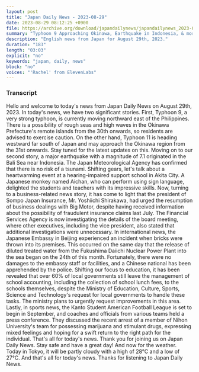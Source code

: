 ```yaml
---
layout: post
title: "Japan Daily News - 2023-08-29"
date: 2023-08-29 08:12:25 +0900
file: https://archive.org/download/japandailynews/japandailynews_2023-08-29.mp3
summary: "Typhoon 9 Approaching Okinawa, Earthquake in Indonesia, & more…"
description: "English news from Japan for August 29th, 2023."
duration: "183"
length: "03:03"
explicit: "no"
keywords: "japan, daily, news"
block: "no"
voices: "'Rachel' from ElevenLabs"
---
```


### Transcript

Hello and welcome to today's news from Japan Daily News on August 29th, 2023. In today's news, we have two significant stories. First, Typhoon 9, a very strong typhoon, is currently moving northward east of the Philippines. There is a possibility of rough seas and high waves in the Okinawa Prefecture's remote islands from the 30th onwards, so residents are advised to exercise caution. On the other hand, Typhoon 11 is heading westward far south of Japan and may approach the Okinawa region from the 31st onwards. Stay tuned for the latest updates on this. Moving on to our second story, a major earthquake with a magnitude of 7.1 originated in the Bali Sea near Indonesia. The Japan Meteorological Agency has confirmed that there is no risk of a tsunami. Shifting gears, let's talk about a heartwarming event at a hearing-impaired support school in Akita City. A Japanese monkey named Aichan, who can perform using sign language, delighted the students and teachers with its impressive skills. Now, turning to a business-related news story, it has come to light that the president of Sompo Japan Insurance, Mr. Yoshiichi Shirakawa, had urged the resumption of business dealings with Big Motor, despite having received information about the possibility of fraudulent insurance claims last July. The Financial Services Agency is now investigating the details of the board meeting, where other executives, including the vice president, also stated that additional investigations were unnecessary. In international news, the Japanese Embassy in Beijing experienced an incident when bricks were thrown into its premises. This occurred on the same day that the release of diluted treated water from the Fukushima Daiichi Nuclear Power Plant into the sea began on the 24th of this month. Fortunately, there were no damages to the embassy staff or facilities, and a Chinese national has been apprehended by the police. Shifting our focus to education, it has been revealed that over 60% of local governments still leave the management of school accounting, including the collection of school lunch fees, to the schools themselves, despite the Ministry of Education, Culture, Sports, Science and Technology's request for local governments to handle these tasks. The ministry plans to urgently request improvements in this area. Lastly, in sports news, the Kanto Student American Football League is set to begin in September, and coaches and officials from various teams held a press conference. They discussed the recent arrest of a member of Nihon University's team for possessing marijuana and stimulant drugs, expressing mixed feelings and hoping for a swift return to the right path for the individual. That's all for today's news. Thank you for joining us on Japan Daily News. Stay safe and have a great day! And now for the weather. Today in Tokyo, it will be partly cloudy with a high of 28°C and a low of 27°C.  And that's all for today's news. Thanks for listening to Japan Daily News.
